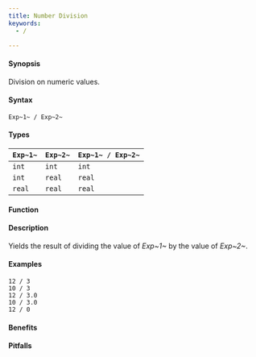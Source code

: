 ```yaml
---
title: Number Division
keywords:
  - /

---
```


#### Synopsis

Division on numeric values.

#### Syntax

`Exp~1~ / Exp~2~`

#### Types


| `Exp~1~`  |  `Exp~2~` | `Exp~1~ / Exp~2~`   |
| --- | --- | --- |
| `int`      |  `int`     | `int`                 |
| `int`      |  `real`    | `real`                |
| `real`     |  `real`    | `real`                |


#### Function

#### Description

Yields the result of dividing the value of _Exp~1~_ by the value of _Exp~2~_.

#### Examples

```rascal-shell,error
12 / 3
10 / 3
12 / 3.0
10 / 3.0
12 / 0
```

#### Benefits

#### Pitfalls

